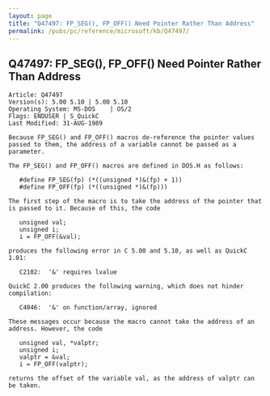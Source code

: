```yaml
---
layout: page
title: "Q47497: FP_SEG(), FP_OFF() Need Pointer Rather Than Address"
permalink: /pubs/pc/reference/microsoft/kb/Q47497/
---
```


## Q47497: FP_SEG(), FP_OFF() Need Pointer Rather Than Address

	Article: Q47497
	Version(s): 5.00 5.10 | 5.00 5.10
	Operating System: MS-DOS    | OS/2
	Flags: ENDUSER | S_QuickC
	Last Modified: 31-AUG-1989
	
	Because FP_SEG() and FP_OFF() macros de-reference the pointer values
	passed to them, the address of a variable cannot be passed as a
	parameter.
	
	The FP_SEG() and FP_OFF() macros are defined in DOS.H as follows:
	
	   #define FP_SEG(fp) (*((unsigned *)&(fp) + 1))
	   #define FP_OFF(fp) (*((unsigned *)&(fp)))
	
	The first step of the macro is to take the address of the pointer that
	is passed to it. Because of this, the code
	
	   unsigned val;
	   unsigned i;
	   i = FP_OFF(&val);
	
	produces the following error in C 5.00 and 5.10, as well as QuickC
	1.01:
	
	   C2102:  '&' requires lvalue
	
	QuickC 2.00 produces the following warning, which does not hinder
	compilation:
	
	   C4046:  '&' on function/array, ignored
	
	These messages occur because the macro cannot take the address of an
	address. However, the code
	
	   unsigned val, *valptr;
	   unsigned i;
	   valptr = &val;
	   i = FP_OFF(valptr);
	
	returns the offset of the variable val, as the address of valptr can
	be taken.
